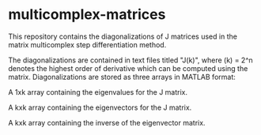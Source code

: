 # multicomplex-matrices
This repository contains the diagonalizations of J matrices used in the matrix multicomplex step differentiation method.

The diagonalizations are contained in text files titled "J(k)", where (k) = 2^n denotes the highest order of derivative which can be computed using the matrix.
Diagonalizations are stored as three arrays in MATLAB format:

A 1xk array containing the eigenvalues for the J matrix.

A kxk array containing the eigenvectors for the J matrix.

A kxk array containing the inverse of the eigenvector matrix.
